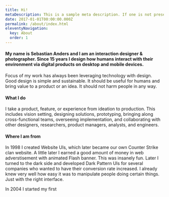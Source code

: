 ```yaml
---
title: Hi!
metaDescription: This is a sample meta description. If one is not present in your page/post's front matter, the default metadata.desciption will be used instead.
date: 2017-01-01T00:00:00.000Z
permalink: /about/index.html
eleventyNavigation:
  key: About
  order: 1
---
```

#### My name is Sebastian Anders and I am an interaction designer & photographer. Since 15 years I design how humans interact with their environment via digital products on desktop and mobile devices.

Focus of my work has always been leveraging technology with design. Good design is simple and sustainable. It should be useful for humans and bring value to a product or an idea. It should not harm people in any way. 

#### What I do

I take a product, feature, or experience from ideation to production. This includes vision setting, designing solutions, prototyping, bringing along cross-functional teams, overseeing implementation, and collaborating with other designers, researchers, product managers, analysts, and engineers.

#### Where I am from

In 1998 I created Website UIs, which later became our own Counter Strike clan website. A little later I earned a good amount of money in web adverstisement with animated Flash banner. This was insanely fun. Later I turned to the dark side and developed Dark Pattern UIs for several companies who wanted to have their conversion rate increased. I already knew very well how easy it was to manipulate people doing certain things. Just with the right interface. 

In 2004 I started my first 